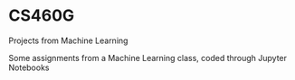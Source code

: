 # CS460G
Projects from Machine Learning

Some assignments from a Machine Learning class, coded through Jupyter Notebooks
